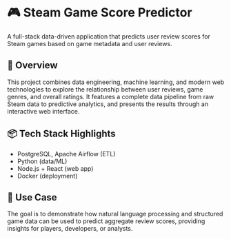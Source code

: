 # 🎮 Steam Game Score Predictor

A full-stack data-driven application that predicts user review scores for Steam games based on game metadata and user reviews.

## 🚀 Overview

This project combines data engineering, machine learning, and modern web technologies to explore the relationship between user reviews, game genres, and overall ratings. It features a complete data pipeline from raw Steam data to predictive analytics, and presents the results through an interactive web interface.

## 📦 Tech Stack Highlights

- PostgreSQL, Apache Airflow (ETL)
- Python (data/ML)
- Node.js + React (web app)
- Docker (deployment)

## 🎯 Use Case

The goal is to demonstrate how natural language processing and structured game data can be used to predict aggregate review scores, providing insights for players, developers, or analysts.